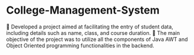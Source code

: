 # College-Management-System

	Developed a project aimed at facilitating the entry of student data, including details such as name, class, and course duration.
	The main objective of the project was to utilize all the components of Java AWT and Object Oriented programming functionalities in the backend.
